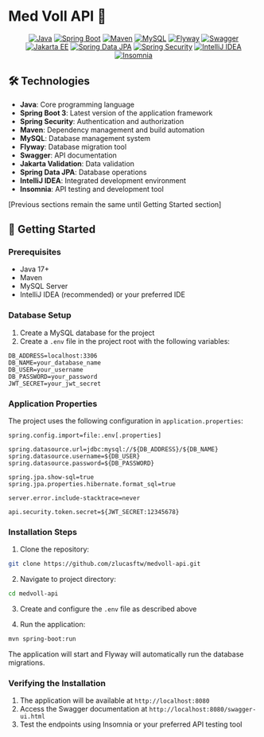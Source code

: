 # Med Voll API 🏥

<div align="center">

[![Java](https://img.shields.io/badge/Java-ED8B00?style=for-the-badge&logo=openjdk&logoColor=white)](https://www.java.com/)
[![Spring Boot](https://img.shields.io/badge/Spring_Boot-6DB33F?style=for-the-badge&logo=spring&logoColor=white)](https://spring.io/projects/spring-boot)
[![Maven](https://img.shields.io/badge/Maven-C71A36?style=for-the-badge&logo=apache-maven&logoColor=white)](https://maven.apache.org/)
[![MySQL](https://img.shields.io/badge/MySQL-00000F?style=for-the-badge&logo=mysql&logoColor=white)](https://www.mysql.com/)
[![Flyway](https://img.shields.io/badge/Flyway-CC0200?style=for-the-badge&logo=flyway&logoColor=white)](https://flywaydb.org/)
[![Swagger](https://img.shields.io/badge/Swagger-85EA2D?style=for-the-badge&logo=swagger&logoColor=black)](https://swagger.io/)
[![Jakarta EE](https://img.shields.io/badge/Jakarta_EE-ED8B00?style=for-the-badge&logo=javaee&logoColor=white)](https://jakarta.ee/)
[![Spring Data JPA](https://img.shields.io/badge/Spring_Data_JPA-6DB33F?style=for-the-badge&logo=spring&logoColor=white)](https://spring.io/projects/spring-data-jpa)
[![Spring Security](https://img.shields.io/badge/Spring_Security-6DB33F?style=for-the-badge&logo=spring-security&logoColor=white)](https://spring.io/projects/spring-security)
[![IntelliJ IDEA](https://img.shields.io/badge/IntelliJ_IDEA-000000?style=for-the-badge&logo=intellij-idea&logoColor=white)](https://www.jetbrains.com/idea/)
[![Insomnia](https://img.shields.io/badge/Insomnia-5849BE?style=for-the-badge&logo=insomnia&logoColor=white)](https://insomnia.rest/)

</div>

## 🛠️ Technologies

- **Java**: Core programming language
- **Spring Boot 3**: Latest version of the application framework
- **Spring Security**: Authentication and authorization
- **Maven**: Dependency management and build automation
- **MySQL**: Database management system
- **Flyway**: Database migration tool
- **Swagger**: API documentation
- **Jakarta Validation**: Data validation
- **Spring Data JPA**: Database operations
- **IntelliJ IDEA**: Integrated development environment
- **Insomnia**: API testing and development tool

[Previous sections remain the same until Getting Started section]

## 🚀 Getting Started

### Prerequisites

- Java 17+
- Maven
- MySQL Server
- IntelliJ IDEA (recommended) or your preferred IDE

### Database Setup

1. Create a MySQL database for the project
2. Create a `.env` file in the project root with the following variables:
```properties
DB_ADDRESS=localhost:3306
DB_NAME=your_database_name
DB_USER=your_username
DB_PASSWORD=your_password
JWT_SECRET=your_jwt_secret
```

### Application Properties

The project uses the following configuration in `application.properties`:
```properties
spring.config.import=file:.env[.properties]

spring.datasource.url=jdbc:mysql://${DB_ADDRESS}/${DB_NAME}
spring.datasource.username=${DB_USER}
spring.datasource.password=${DB_PASSWORD}

spring.jpa.show-sql=true
spring.jpa.properties.hibernate.format_sql=true

server.error.include-stacktrace=never

api.security.token.secret=${JWT_SECRET:12345678}
```

### Installation Steps

1. Clone the repository:
```bash
git clone https://github.com/zlucasftw/medvoll-api.git
```

2. Navigate to project directory:
```bash
cd medvoll-api
```

3. Create and configure the `.env` file as described above

4. Run the application:
```bash
mvn spring-boot:run
```

The application will start and Flyway will automatically run the database migrations.

### Verifying the Installation

1. The application will be available at `http://localhost:8080`
2. Access the Swagger documentation at `http://localhost:8080/swagger-ui.html`
3. Test the endpoints using Insomnia or your preferred API testing tool


